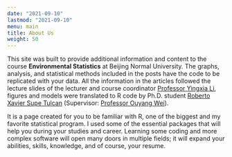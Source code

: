 ```yaml
---
date: "2021-09-10"
lastmod: "2021-09-10"
menu: main
title: About Us
weight: 50
---
```


This site was built to provide additional information and content to the course **Environmental Statistics** at Beijing Normal University. The graphs, analysis, and statistical methods included in the posts have the code to be replicated with your data. All the information in the articles followed the lecture slides of the lecturer and course coordinator [Professor Yingxia Li](https://www.researchgate.net/profile/Yingxia-Li), figures and models were translated to R code by Ph.D. student [Roberto Xavier Supe Tulcan](https://xaviersupe.netlify.app/) (Supervisor: [Professor Ouyang Wei](https://www.researchgate.net/profile/Wei-Ouyang-6)).

It is a page created for you to be familiar with R, one of the biggest and my favorite statistical program. I used some of the essential packages that will help you during your studies and career. Learning some coding and more complex software will open many doors in multiple fields; it will expand your abilities, skills, knowledge, and of course, your resume.  


<object type="text/html" data="thisis.html" width=1200 height=300></object>

